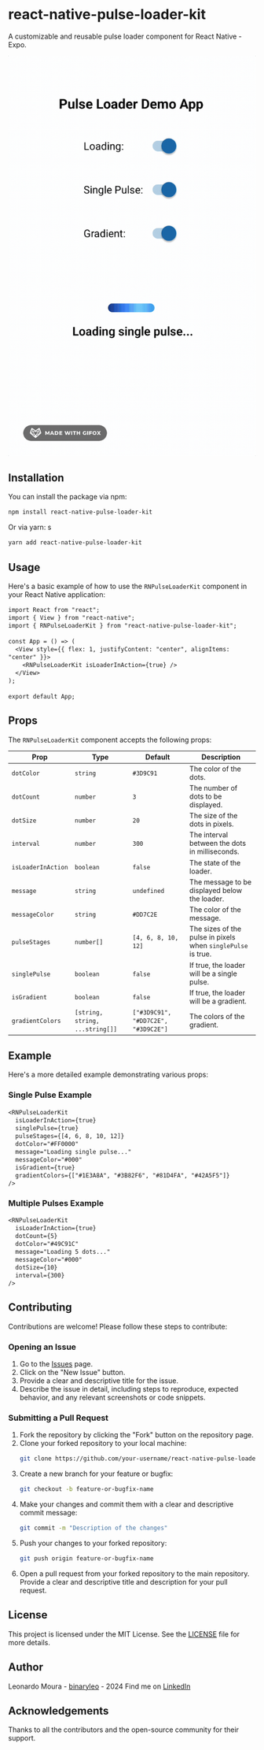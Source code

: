 # react-native-pulse-loader-kit

A customizable and reusable pulse loader component for React Native - Expo.

![Pulse Loader Demo](https://github.com/BinaryLeo/react-native-pulse-loader-kit/blob/main/assets/demo.gif?raw=true)

## Installation

You can install the package via npm:

```sh
npm install react-native-pulse-loader-kit
```

Or via yarn:
s

```sh
yarn add react-native-pulse-loader-kit
```

## Usage

Here's a basic example of how to use the `RNPulseLoaderKit` component in your React Native application:

```tsx
import React from "react";
import { View } from "react-native";
import { RNPulseLoaderKit } from "react-native-pulse-loader-kit";

const App = () => (
  <View style={{ flex: 1, justifyContent: "center", alignItems: "center" }}>
    <RNPulseLoaderKit isLoaderInAction={true} />
  </View>
);

export default App;
```

## Props

The `RNPulseLoaderKit` component accepts the following props:

| Prop               | Type                            | Default                             | Description                                                  |
| ------------------ | ------------------------------- | ----------------------------------- | ------------------------------------------------------------ |
| `dotColor`         | `string`                        | `#3D9C91`                           | The color of the dots.                                       |
| `dotCount`         | `number`                        | `3`                                 | The number of dots to be displayed.                          |
| `dotSize`          | `number`                        | `20`                                | The size of the dots in pixels.                              |
| `interval`         | `number`                        | `300`                               | The interval between the dots in milliseconds.               |
| `isLoaderInAction` | `boolean`                       | `false`                             | The state of the loader.                                     |
| `message`          | `string`                        | `undefined`                         | The message to be displayed below the loader.                |
| `messageColor`     | `string`                        | `#DD7C2E`                           | The color of the message.                                    |
| `pulseStages`      | `number[]`                      | `[4, 6, 8, 10, 12]`                 | The sizes of the pulse in pixels when `singlePulse` is true. |
| `singlePulse`      | `boolean`                       | `false`                             | If true, the loader will be a single pulse.                  |
| `isGradient`       | `boolean`                       | `false`                             | If true, the loader will be a gradient.                      |
| `gradientColors`   | `[string, string, ...string[]]` | `["#3D9C91", "#DD7C2E", "#3D9C2E"]` | The colors of the gradient.                                  |

## Example

Here's a more detailed example demonstrating various props:

### Single Pulse Example

```tsx
<RNPulseLoaderKit
  isLoaderInAction={true}
  singlePulse={true}
  pulseStages={[4, 6, 8, 10, 12]}
  dotColor="#FF0000"
  message="Loading single pulse..."
  messageColor="#000"
  isGradient={true}
  gradientColors={["#1E3A8A", "#3B82F6", "#81D4FA", "#42A5F5"]}
/>
```

### Multiple Pulses Example

```tsx
<RNPulseLoaderKit
  isLoaderInAction={true}
  dotCount={5}
  dotColor="#49C91C"
  message="Loading 5 dots..."
  messageColor="#000"
  dotSize={10}
  interval={300}
/>
```

## Contributing

Contributions are welcome! Please follow these steps to contribute:

### Opening an Issue

1. Go to the [Issues](https://github.com/BinaryLeo/react-native-pulse-loader-kit/issues) page.
2. Click on the "New Issue" button.
3. Provide a clear and descriptive title for the issue.
4. Describe the issue in detail, including steps to reproduce, expected behavior, and any relevant screenshots or code snippets.

### Submitting a Pull Request

1. Fork the repository by clicking the "Fork" button on the repository page.
2. Clone your forked repository to your local machine:
   ```sh
   git clone https://github.com/your-username/react-native-pulse-loader-kit.git
   ```
3. Create a new branch for your feature or bugfix:
   ```sh
   git checkout -b feature-or-bugfix-name
   ```
4. Make your changes and commit them with a clear and descriptive commit message:
   ```sh
   git commit -m "Description of the changes"
   ```
5. Push your changes to your forked repository:
   ```sh
   git push origin feature-or-bugfix-name
   ```
6. Open a pull request from your forked repository to the main repository. Provide a clear and descriptive title and description for your pull request.

## License

This project is licensed under the MIT License. See the [LICENSE](LICENSE) file for more details.

## Author

Leonardo Moura - [binaryleo](https://github.com/binaryleo) - 2024
Find me on [LinkedIn](https://www.linkedin.com/in/leonardomoura-reactnative/)

## Acknowledgements

Thanks to all the contributors and the open-source community for their support.
